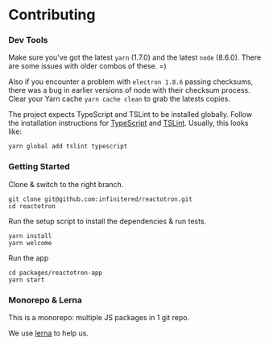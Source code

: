 # Contributing

### Dev Tools

Make sure you've got the latest `yarn` (1.7.0) and the latest `node` (8.6.0).  There are some
issues with older combos of these.  =)

Also if you encounter a problem with `electron 1.8.6` passing checksums, there was a bug in
earlier versions of node with their checksum process.  Clear your Yarn cache `yarn cache clean` to
grab the latests copies.

The project expects TypeScript and TSLint to be installed globally.
Follow the installation instructions for [TypeScript](https://www.typescriptlang.org/docs/handbook/typescript-in-5-minutes.html) and [TSLint](https://palantir.github.io/tslint/).
Usually, this looks like:

```
yarn global add tslint typescript
```

### Getting Started

Clone & switch to the right branch.

```
git clone git@github.com:infinitered/reactotron.git
cd reactotron
```

Run the setup script to install the dependencies & run tests.

```
yarn install
yarn welcome
```

Run the app

```
cd packages/reactotron-app
yarn start
```

### Monorepo & Lerna

This is a monorepo: multiple JS packages in 1 git repo.

We use [lerna](https://github.com/lerna/lerna) to help us.
